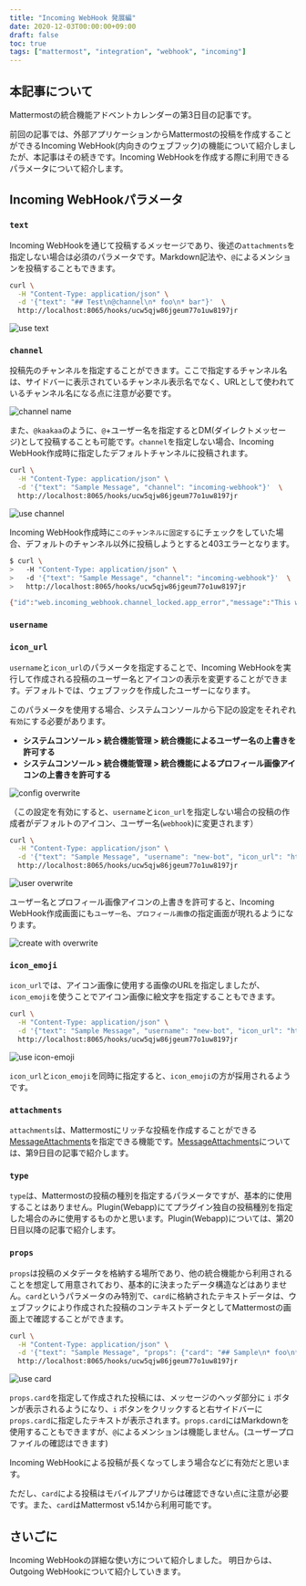 ```yaml
---
title: "Incoming WebHook 発展編"
date: 2020-12-03T00:00:00+09:00
draft: false
toc: true
tags: ["mattermost", "integration", "webhook", "incoming"]
---
```


## 本記事について

Mattermostの統合機能アドベントカレンダーの第3日目の記事です。

前回の記事では、外部アプリケーションからMattermostの投稿を作成することができるIncoming WebHook(内向きのウェブフック)の機能について紹介しましたが、本記事はその続きです。Incoming WebHookを作成する際に利用できるパラメータについて紹介します。

## Incoming WebHookパラメータ

### `text`

Incoming WebHookを通じて投稿するメッセージであり、後述の`attachments`を指定しない場合は必須のパラメータです。Markdown記法や、`@`によるメンションを投稿することもできます。

```bash
curl \
  -H "Content-Type: application/json" \
  -d '{"text": "## Test\n@channel\n* foo\n* bar"}'  \
  http://localhost:8065/hooks/ucw5qjw86jgeum77o1uw8197jr
```

![use text](https://blog.kaakaa.dev/images/posts/advent-calendar-2020/day3/example-text.png)

### `channel`

投稿先のチャンネルを指定することができます。ここで指定するチャンネル名は、サイドバーに表示されているチャンネル表示名でなく、URLとして使われているチャンネル名になる点に注意が必要です。

![channel name](https://blog.kaakaa.dev/images/posts/advent-calendar-2020/day3/channel-name.png)

また、`@kaakaa`のように、`@`+ユーザー名を指定するとDM(ダイレクトメッセージ)として投稿することも可能です。`channel`を指定しない場合、Incoming WebHook作成時に指定したデフォルトチャンネルに投稿されます。

```bash
curl \
  -H "Content-Type: application/json" \
  -d '{"text": "Sample Message", "channel": "incoming-webhook"}'  \
  http://localhost:8065/hooks/ucw5qjw86jgeum77o1uw8197jr
```

![use channel](https://blog.kaakaa.dev/images/posts/advent-calendar-2020/day3/example-channel.png)

Incoming WebHook作成時に`このチャンネルに固定する`にチェックをしていた場合、デフォルトのチャンネル以外に投稿しようとすると403エラーとなります。

```bash
$ curl \
>   -H "Content-Type: application/json" \
>   -d '{"text": "Sample Message", "channel": "incoming-webhook"}'  \
>   http://localhost:8065/hooks/ucw5qjw86jgeum77o1uw8197jr

{"id":"web.incoming_webhook.channel_locked.app_error","message":"This webhook is not permitted to post to the requested channel.","detailed_error":"","request_id":"qe3eyht563d1b8xani3g93dgfh","status_code":403}
```

### `username`
### `icon_url`

`username`と`icon_url`のパラメータを指定することで、Incoming WebHookを実行して作成される投稿のユーザー名とアイコンの表示を変更することができます。デフォルトでは、ウェブフックを作成したユーザーになります。

このパラメータを使用する場合、システムコンソールから下記の設定をそれぞれ`有効`にする必要があります。
* **システムコンソール > 統合機能管理 > 統合機能によるユーザー名の上書きを許可する**
* **システムコンソール > 統合機能管理 > 統合機能によるプロフィール画像アイコンの上書きを許可する**

![config overwrite](https://blog.kaakaa.dev/images/posts/advent-calendar-2020/day3/config-overwrite.png)

（この設定を有効にすると、`username`と`icon_url`を指定しない場合の投稿の作成者がデフォルトのアイコン、ユーザー名(`webhook`)に変更されます）

```bash
curl \
  -H "Content-Type: application/json" \
  -d '{"text": "Sample Message", "username": "new-bot", "icon_url": "http://www.mattermost.org/wp-content/uploads/2016/04/icon_WS.png"}'  \
  http://localhost:8065/hooks/ucw5qjw86jgeum77o1uw8197jr
```

![user overwrite](https://blog.kaakaa.dev/images/posts/advent-calendar-2020/day3/example-overwrite.png)

ユーザー名とプロフィール画像アイコンの上書きを許可すると、Incoming WebHook作成画面にも`ユーザー名`、`プロフィール画像`の指定画面が現れるようになります。

![create with overwrite](https://blog.kaakaa.dev/images/posts/advent-calendar-2020/day3/create-with-overwrite.png)


### `icon_emoji`

`icon_url`では、アイコン画像に使用する画像のURLを指定しましたが、`icon_emoji`を使うことでアイコン画像に絵文字を指定することもできます。

```bash
curl \
  -H "Content-Type: application/json" \
  -d '{"text": "Sample Message", "username": "new-bot", "icon_url": "http://www.mattermost.org/wp-content/uploads/2016/04/icon_WS.png", "icon_emoji": "smiley"}'  \
  http://localhost:8065/hooks/ucw5qjw86jgeum77o1uw8197jr
```

![use icon-emoji](https://blog.kaakaa.dev/images/posts/advent-calendar-2020/day3/example-icon-emoji.png)

`icon_url`と`icon_emoji`を同時に指定すると、`icon_emoji`の方が採用されるようです。

### `attachments`

`attachments`は、Mattermostにリッチな投稿を作成することができる[MessageAttachments](https://docs.mattermost.com/developer/message-attachments.html)を指定できる機能です。[MessageAttachments](https://docs.mattermost.com/developer/message-attachments.html)については、第9日目の記事で紹介します。

### `type`
`type`は、Mattermostの投稿の種別を指定するパラメータですが、基本的に使用することはありません。Plugin(Webapp)にてプラグイン独自の投稿種別を指定した場合のみに使用するものかと思います。Plugin(Webapp)については、第20日目以降の記事で紹介します。

### `props`
`props`は投稿のメタデータを格納する場所であり、他の統合機能から利用されることを想定して用意されており、基本的に決まったデータ構造などはありません。`card`というパラメータのみ特別で、`card`に格納されたテキストデータは、ウェブフックにより作成された投稿のコンテキストデータとしてMattermostの画面上で確認することができます。

```bash
curl \
  -H "Content-Type: application/json" \
  -d '{"text": "Sample Message", "props": {"card": "## Sample\n* foo\n* bar"}}'  \
  http://localhost:8065/hooks/ucw5qjw86jgeum77o1uw8197jr
```

![use card](https://blog.kaakaa.dev/images/posts/advent-calendar-2020/day3/example-card.png)

`props.card`を指定して作成された投稿には、メッセージのヘッダ部分に `i` ボタンが表示されるようになり、`i` ボタンをクリックすると右サイドバーに`props.card`に指定したテキストが表示されます。`props.card`にはMarkdownを使用することもできますが、`@`によるメンションは機能しません。(ユーザープロファイルの確認はできます)
 
Incoming WebHookによる投稿が長くなってしまう場合などに有効だと思います。

ただし、`card`による投稿はモバイルアプリからは確認できない点に注意が必要です。また、`card`はMattermost v5.14から利用可能です。

## さいごに

Incoming WebHookの詳細な使い方について紹介しました。
明日からは、Outgoing WebHookについて紹介していきます。
